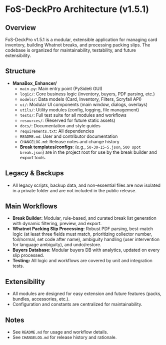# FoS-DeckPro Architecture (v1.5.1)

## Overview

FoS-DeckPro v1.5.1 is a modular, extensible application for managing card inventory, building Whatnot breaks, and processing packing slips. The codebase is organized for maintainability, testability, and future extensibility.

## Structure

- **ManaBox_Enhancer/**
  - `main.py`: Main entry point (PySide6 GUI)
  - `logic/`: Core business logic (inventory, buyers, PDF parsing, etc.)
  - `models/`: Data models (Card, Inventory, Filters, Scryfall API)
  - `ui/`: Modular UI components (main window, dialogs, overlays)
  - `utils/`: Utility modules (config, logging, file management)
  - `tests/`: Full test suite for all modules and workflows
  - `resources/`: (Reserved for future static assets)
  - `docs/`: Documentation and style guides
  - `requirements.txt`: All dependencies
  - `README.md`: User and contributor documentation
  - `CHANGELOG.md`: Release notes and change history
  - **Break templates/configs**: (e.g., `50-30-15-5.json`, `500 spot break.json`) are in the project root for use by the break builder and export tools.

## Legacy & Backups
- All legacy scripts, backup data, and non-essential files are now isolated in a private folder and are not included in the public release.

## Main Workflows
- **Break Builder:** Modular, rule-based, and curated break list generation with dynamic filtering, preview, and export.
- **Whatnot Packing Slip Processing:** Robust PDF parsing, best-match logic (at least three fields must match, prioritizing collector number, foil/normal, set code after name), ambiguity handling (user intervention for language ambiguity), and undo/restore.
- **Buyers Database:** Modular buyers DB with analytics, updated on every slip processed.
- **Testing:** All logic and workflows are covered by unit and integration tests.

## Extensibility
- All modules are designed for easy extension and future features (packs, bundles, accessories, etc.).
- Configuration and constants are centralized for maintainability.

## Notes
- See `README.md` for usage and workflow details.
- See `CHANGELOG.md` for release history and rationale.
